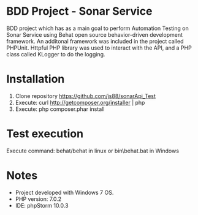 # BDD Project - Sonar Service

BDD project which has as a main goal to perform Automation Testing on Sonar Service using Behat open source behavior-driven development framework. An additonal framework was included in the project called PHPUnit. Httpful PHP library was used to interact with the API, and a PHP class called KLogger to do the logging. 

# Installation

1. Clone repository https://github.com/js88/sonarApi_Test
2. Execute: curl http://getcomposer.org/installer | php
3. Execute: php composer.phar install 

# Test execution
Execute command: behat/behat in linux or bin\behat.bat in Windows

# Notes 
* Project developed with Windows 7 OS.
* PHP version: 7.0.2
* IDE: phpStorm 10.0.3